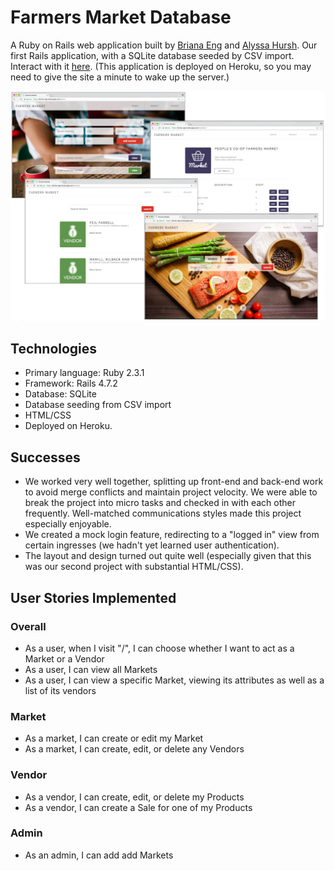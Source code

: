 # Farmers Market Database 
A Ruby on Rails web application built by [Briana Eng](https://www.github.com/brianaeng) and [Alyssa Hursh](https://www.github.com/alyssahursh). Our first Rails application, with a SQLite database seeded by CSV import. Interact with it [here](https://farmar-app.herokuapp.com). (This application is deployed on Heroku, so you may need to give the site a minute to wake up the server.)

![Farmar screen shots](/FarmarSS.png?raw=true "Farmar screen shots")


## Technologies
* Primary language: Ruby 2.3.1
* Framework: Rails 4.7.2
* Database: SQLite
* Database seeding from CSV import
* HTML/CSS
* Deployed on Heroku.

## Successes
* We worked very well together, splitting up front-end and back-end work to avoid merge conflicts and maintain project velocity. We were able to break the project into micro tasks and checked in with each other frequently. Well-matched communications styles made this project especially enjoyable.
* We created a mock login feature, redirecting to a "logged in" view from certain ingresses (we hadn't yet learned user authentication).
* The layout and design turned out quite well (especially given that this was our second project with substantial HTML/CSS).

## User Stories Implemented

### Overall
- As a user, when I visit "/", I can choose whether I want to act as a Market or a Vendor
- As a user, I can view all Markets
- As a user, I can view a specific Market, viewing its attributes as well as a list of its vendors

### Market
- As a market, I can create or edit my Market
- As a market, I can create, edit, or delete any Vendors

### Vendor
- As a vendor, I can create, edit, or delete my Products
- As a vendor, I can create a Sale for one of my Products

### Admin
- As an admin, I can add add Markets
